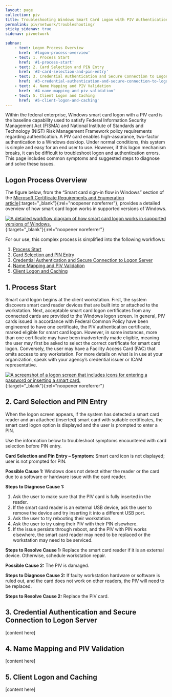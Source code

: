 ```yaml
---
layout: page
collection: piv
title: Troubleshooting Windows Smart Card Logon with PIV Authentication 
permalink: piv/network/troubleshooting/
sticky_sidenav: true
sidenav: pivnetwork

subnav:
    - text: Logon Process Overview
      href: '#logon-process-overview'
    - text: 1. Process Start
      href: '#1-process-start'
    - text: 2. Card Selection and PIN Entry
      href: '#2-card-selection-and-pin-entry'
    - text: 3. Credential Authentication and Secure Connection to Logon Server
      href: '#3-credential-authentication-and-secure-connection-to-logon-server'
    - text: 4. Name Mapping and PIV Validation
      href: '#4-name-mapping-and-piv-validation'
    - text: 5. Client Logon and Caching
      href: '#5-client-logon-and-caching'   
---
```


Within the federal enterprise, Windows smart card logon with a PIV card is the baseline capability used to satisfy Federal Information Security Management Act (FISMA) and National Institute of Standards and Technology (NIST) Risk Management Framework policy requirements regarding authentication. A PIV card enables high-assurance, two-factor authentication to a Windows desktop. Under normal conditions, this system is simple and easy for an end user to use. However, if this logon mechanism breaks, it can be difficult to troubleshoot logon and authentication errors. This page includes common symptoms and suggested steps to diagnose and solve these issues.

## Logon Process Overview

The figure below, from the “Smart card sign-in flow in Windows” section of the [Microsoft Certificate Requirements and Enumeration article](https://docs.microsoft.com/en-us/windows/security/identity-protection/smart-cards/smart-card-certificate-requirements-and-enumeration#smart-card-sign-in-flow-in-windows){:target="_blank"}{:rel="noopener noreferrer"}, provides a detailed overview of how smart card logon works in supported versions of Windows.

[![A detailed workflow diagram of how smart card logon works in supported versions of Windows.]({{site.baseurl}}/assets/piv/pivauth-overview.png)]({{site.baseurl}}/assets/piv/pivauth-overview.png){:target="_blank"}{:rel="noopener noreferrer"}

For our use, this complex process is simplified into the following workflows:
1.	[Process Start](#process-start)
2.	[Card Selection and PIN Entry](#card-selection-and-pin-entry)
3.	[Credential Authentication and Secure Connection to Logon Server](#credential-authentication-and-secure-connection-to-logon-server)
4.	[Name Mapping and PIV Validation](#name-mapping-and-piv-validation)
5.	[Client Logon and Caching](#client-logon-and-caching)

## 1. Process Start

Smart card logon begins at the client workstation. First, the system discovers smart card reader devices that are built into or attached to the workstation. Next, acceptable smart card logon certificates from any connected cards are provided to the Windows logon screen. In general, PIV cards issued in accordance with Federal Common Policy have been engineered to have one certificate, the PIV authentication certificate, marked eligible for smart card logon. However, in some instances, more than one certificate may have been inadvertently made eligible, meaning the user may first be asked to select the correct certificate for smart card logon. Conversely, the user may have a Facility Access Card (FAC) that omits access to any workstation. For more details on what is in use at your organization, speak with your agency’s credential issuer or ICAM representative.

[![A screenshot of a logon screen that includes icons for entering a password or inserting a smart card.]({{site.baseurl}}/assets/piv/pivauth-logon-screen.png)]({{site.baseurl}}/assets/piv/pivauth-logon-screen.png){:target="_blank"}{:rel="noopener noreferrer"}

## 2. Card Selection and PIN Entry

When the logon screen appears, if the system has detected a smart card reader and an attached (inserted) smart card with suitable certificates, the smart card logon option is displayed and the user is prompted to enter a PIN.

Use the information below to troubleshoot symptoms encountered with card selection before PIN entry.

**Card Selection and Pin Entry – Symptom:** 
Smart card icon is not displayed; user is not prompted for PIN.

**Possible Cause 1:** 
Windows does not detect either the reader or the card due to a software or hardware issue with the card reader.

**Steps to Diagnose Cause 1:**
1.	Ask the user to make sure that the PIV card is fully inserted in the reader.
2.	If the smart card reader is an external USB device, ask the user to remove the device and try inserting it into a different USB port.
3.	Ask the user to try rebooting their workstation.
4.	Ask the user to try using their PIV with their PIN elsewhere.
5.	If the issue persists through reboot, and the PIV with PIN works elsewhere, the smart card reader may need to be replaced or the workstation may need to be serviced.

**Steps to Resolve Cause 1:**
Replace the smart card reader if it is an external device. Otherwise, schedule workstation repair.

**Possible Cause 2:**
The PIV is damaged.

**Steps to Diagnose Cause 2:**
If faulty workstation hardware or software is ruled out, and the card does not work on other readers, the PIV will need to be replaced. 

**Steps to Resolve Cause 2:** 
Replace the PIV card.

## 3. Credential Authentication and Secure Connection to Logon Server

[content here]

## 4. Name Mapping and PIV Validation

[content here]

## 5. Client Logon and Caching

[content here]
